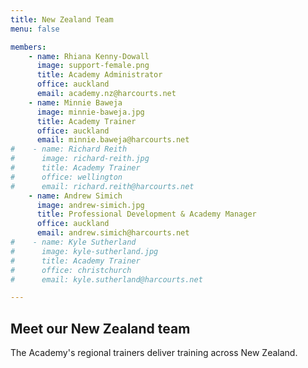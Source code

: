 ```yaml
---
title: New Zealand Team
menu: false

members:
    - name: Rhiana Kenny-Dowall
      image: support-female.png
      title: Academy Administrator
      office: auckland
      email: academy.nz@harcourts.net
    - name: Minnie Baweja
      image: minnie-baweja.jpg
      title: Academy Trainer
      office: auckland
      email: minnie.baweja@harcourts.net
#    - name: Richard Reith
#      image: richard-reith.jpg
#      title: Academy Trainer
#      office: wellington
#      email: richard.reith@harcourts.net
    - name: Andrew Simich
      image: andrew-simich.jpg
      title: Professional Development & Academy Manager
      office: auckland
      email: andrew.simich@harcourts.net
#    - name: Kyle Sutherland
#      image: kyle-sutherland.jpg
#      title: Academy Trainer
#      office: christchurch
#      email: kyle.sutherland@harcourts.net

---
```


## Meet our New Zealand team

The Academy's regional trainers deliver training across New Zealand.
